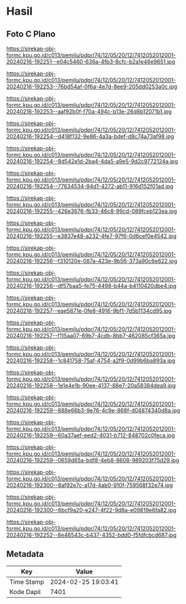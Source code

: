 # Hasil

## Foto C Plano

https://sirekap-obj-formc.kpu.go.id/c013/pemilu/pdpr/74/12/05/20/12/7412052012001-20240216-192251--e04c5460-636a-4fb3-8cfc-b2a1e46e9651.jpg

https://sirekap-obj-formc.kpu.go.id/c013/pemilu/pdpr/74/12/05/20/12/7412052012001-20240216-192253--76bd54af-0f6a-4e7d-8ee9-205dd0253a0c.jpg

https://sirekap-obj-formc.kpu.go.id/c013/pemilu/pdpr/74/12/05/20/12/7412052012001-20240216-192253--aaf92b0f-f70a-494c-b13e-26d8b12071b1.jpg

https://sirekap-obj-formc.kpu.go.id/c013/pemilu/pdpr/74/12/05/20/12/7412052012001-20240216-192254--d418f132-9e86-4a3a-bdef-d8c74a73af98.jpg

https://sirekap-obj-formc.kpu.go.id/c013/pemilu/pdpr/74/12/05/20/12/7412052012001-20240216-192254--8d542e1d-2ba4-4da5-a9e5-9d2c9772124a.jpg

https://sirekap-obj-formc.kpu.go.id/c013/pemilu/pdpr/74/12/05/20/12/7412052012001-20240216-192254--77634534-94d1-4272-ab11-916d152f01ad.jpg

https://sirekap-obj-formc.kpu.go.id/c013/pemilu/pdpr/74/12/05/20/12/7412052012001-20240216-192255--426e3676-fb33-46c8-99cd-089fceb123ea.jpg

https://sirekap-obj-formc.kpu.go.id/c013/pemilu/pdpr/74/12/05/20/12/7412052012001-20240216-192255--e3837e48-a232-4fe7-97f6-0d6cef0e4542.jpg

https://sirekap-obj-formc.kpu.go.id/c013/pemilu/pdpr/74/12/05/20/12/7412052012001-20240216-192256--f310120e-087a-423e-9b56-373a90c6e622.jpg

https://sirekap-obj-formc.kpu.go.id/c013/pemilu/pdpr/74/12/05/20/12/7412052012001-20240216-192256--df57baa5-fe75-4498-b44a-b4110420dbe4.jpg

https://sirekap-obj-formc.kpu.go.id/c013/pemilu/pdpr/74/12/05/20/12/7412052012001-20240216-192257--eae5871e-0fe8-4916-9bf1-7d5b1134cd95.jpg

https://sirekap-obj-formc.kpu.go.id/c013/pemilu/pdpr/74/12/05/20/12/7412052012001-20240216-192257--f115aa07-69b7-4cdb-8bb7-462085cf365a.jpg

https://sirekap-obj-formc.kpu.go.id/c013/pemilu/pdpr/74/12/05/20/12/7412052012001-20240216-192258--1c841758-75af-4754-a2f9-0d99b6ba893a.jpg

https://sirekap-obj-formc.kpu.go.id/c013/pemilu/pdpr/74/12/05/20/12/7412052012001-20240216-192258--1e1e4e1b-90ee-4137-88e7-20a58384dea9.jpg

https://sirekap-obj-formc.kpu.go.id/c013/pemilu/pdpr/74/12/05/20/12/7412052012001-20240216-192259--888e66b3-9e76-4c9e-868f-d04874340d8a.jpg

https://sirekap-obj-formc.kpu.go.id/c013/pemilu/pdpr/74/12/05/20/12/7412052012001-20240216-192259--60a37aef-eed2-4031-b712-848702c0feca.jpg

https://sirekap-obj-formc.kpu.go.id/c013/pemilu/pdpr/74/12/05/20/12/7412052012001-20240216-192259--0659d65a-bdf8-4eb8-8608-989203f75d29.jpg

https://sirekap-obj-formc.kpu.go.id/c013/pemilu/pdpr/74/12/05/20/12/7412052012001-20240216-192300--8af92e7c-a17d-4ab0-910f-759568f32e74.jpg

https://sirekap-obj-formc.kpu.go.id/c013/pemilu/pdpr/74/12/05/20/12/7412052012001-20240216-192300--6bcf9a20-e247-4f22-9d8a-e09819e6fa82.jpg

https://sirekap-obj-formc.kpu.go.id/c013/pemilu/pdpr/74/12/05/20/12/7412052012001-20240216-192252--8e46543c-b437-4352-bdd0-f5fdfcbcd687.jpg


## Metadata

| Key        | Value               |
| ---------- | ------------------- |
| Time Stamp | 2024-02-25 19:03:41 |
| Kode Dapil | 7401                |



